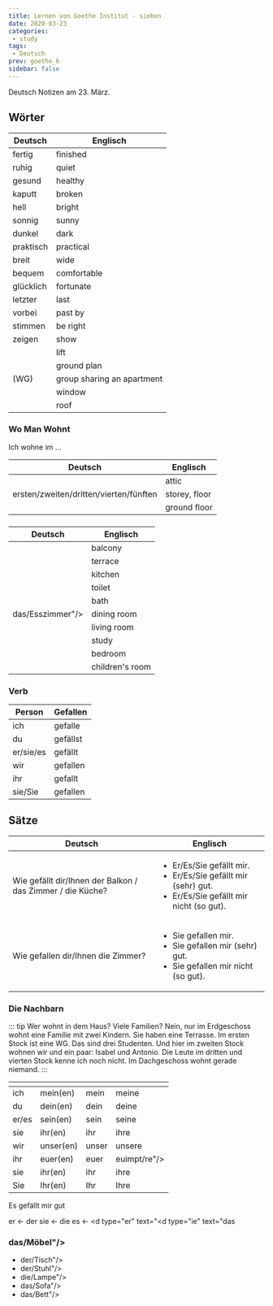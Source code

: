 ```yaml
---
title: Lernen von Goethe Institut - sieben
date: 2020-03-23
categories:
 - study
tags:
 - Deutsch
prev: goethe_6
sidebar: false
---
```


Deutsch Notizen am 23. März.

<!-- more -->

## Wörter

| Deutsch | Englisch |
| ------- | -------- |
| fertig | finished |
| ruhig | quiet |
| gesund | healthy |
| kaputt | broken |
| hell | bright |
| sonnig | sunny |
| dunkel | dark |
| praktisch | practical |
| breit | wide |
| bequem | comfortable |
| glücklich | fortunate |
| letzter | last |
| vorbei | past by |
| stimmen | be right |
| zeigen | show |
| <d type="er" text="Aufzug"/> | lift |
| <d type="er" text="Grundriss"/> | ground plan |
| <d type="ie" text="Wohngemeinschaft"/> (WG) | group sharing an apartment |
| <d type="as" text="Fenster"/> | window |
| <d type="as" text="Dach"/> | roof |

### Wo Man Wohnt

Ich wohne im ...

| Deutsch | Englisch |
| ------- | -------- |
| <d type="as" text="Dachgeschoss"/> | attic |
| ersten/zweiten/dritten/vierten/fünften <d type="er" text="Stock"/> | storey, floor |
| <d type="as" text="Erdgeschoss"/> | ground floor |

### <d type="er" text="Raum"/>

| Deutsch | Englisch |
| ------- | -------- |
| <d type="er" text="Balkon"/> | balcony |
| <d type="ie" text="Terrasse"/> | terrace |
| <d type="ie" text="Küche"/> | kitchen |
| <d type="ie" text="Toilette"/> | toilet |
| <d type="as" text="Bad"/> | bath |
| das/Esszimmer"/> | dining room |
| <d type="as" text="Wohnzimmer"/> | living room |
| <d type="as" text="Arbeitszimmer"/> | study |
| <d type="as" text="Schlafzimmer"/> | bedroom |
| <d type="as" text="Kinderzimmer"/> | children's room |

### Verb

| Person | Gefallen |
| ------ | -------- |
| ich| gefalle |
| du| gefällst |
| er/sie/es | gefällt |
| wir | gefallen |
| ihr | gefallt |
| sie/Sie | gefallen |

## Sätze

| Deutsch | Englisch |
| ------- | -------- |
| Wie gefällt dir/Ihnen der Balkon / das Zimmer / die Küche? | <ul><li>Er/Es/Sie gefällt mir.</li><li>Er/Es/Sie gefällt mir (sehr) gut.</li><li>Er/Es/Sie gefällt mir nicht (so gut).</li></ul> |
| Wie gefallen dir/Ihnen die Zimmer? | <ul><li>Sie gefallen mir.</li><li>Sie gefallen mir (sehr) gut.</li><li>Sie gefallen mir nicht (so gut).</li></ul> |

### Die Nachbarn

::: tip
Wer wohnt in dem Haus? Viele Familien? Nein, nur im Erdgeschoss wohnt eine Familie mit zwei Kindern. Sie haben eine Terrasse. Im ersten Stock ist eine WG. Das sind drei Studenten. Und hier im zweiten Stock wohnen wir und ein paar: Isabel und Antonio. Die Leute im dritten und vierten Stock kenne ich noch nicht. Im Dachgeschoss wohnt gerade niemand.
:::

|   | <d type="er" text="der"/> | <d type="as" text="das"/> | <d type="ie" text="die"/> |
| - | ---------- | ---------- | ---------- |
| ich | mein(en) | mein | meine |
| du | dein(en) | dein | deine |
| er/es | sein(en) | sein | seine |
| sie | ihr(en) | ihr | ihre |
| wir | unser(en) | unser | unsere |
| ihr | euer(en) | euer | euimpt/re"/> |
| sie | ihr(en) | ihr | ihre |
| Sie | Ihr(en) | Ihr | Ihre |

Es gefällt mir gut


er <- der
sie <- die
es <- <d type="er" text="<d type="ie" text="das

### das/Möbel"/>

- der/Tisch"/>
- der/Stuhl"/>
- die/Lampe"/>
- das/Sofa"/>
- das/Bett"/>



